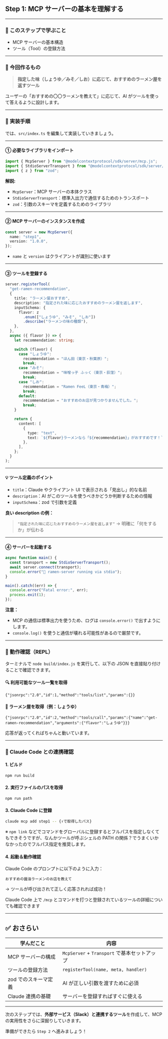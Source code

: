 ## Step 1: MCP サーバーの基本を理解する

---

### 🎯 このステップで学ぶこと

- MCP サーバーの基本構造
- ツール（Tool）の登録方法

---

### 📝 今回作るもの

> **指定した味（しょうゆ／みそ／しお）に応じて、おすすめのラーメン屋を返すツール**

ユーザーの「おすすめの〇〇ラーメンを教えて」に応じて、AI がツールを使って答えるように設計します。

---

### 🔧 実装手順

では、`src/index.ts` を編集して実装していきましょう。

---

#### ① 必要なライブラリをインポート

```ts
import { McpServer } from "@modelcontextprotocol/sdk/server/mcp.js";
import { StdioServerTransport } from "@modelcontextprotocol/sdk/server/stdio.js";
import { z } from "zod";
```

**解説:**

- `McpServer`：MCP サーバーの本体クラス
- `StdioServerTransport`：標準入出力で通信するためのトランスポート
- `zod`：引数のスキーマを定義するためのライブラリ

---

#### ② MCP サーバーのインスタンスを作成

```ts
const server = new McpServer({
  name: "step1",
  version: "1.0.0",
});
```

- `name` と `version` はクライアントが識別に使います

---

#### ③ ツールを登録する

```ts
server.registerTool(
  "get-ramen-recommendation",
  {
    title: "ラーメン屋おすすめ",
    description: "指定された味に応じたおすすめのラーメン屋を返します",
    inputSchema: {
      flavor: z
        .enum(["しょうゆ", "みそ", "しお"])
        .describe("ラーメンの味の種類"),
    },
  },
  async ({ flavor }) => {
    let recommendation: string;

    switch (flavor) {
      case "しょうゆ":
        recommendation = "ほん田（東京・秋葉原）";
        break;
      case "みそ":
        recommendation = "味噌っ子 ふっく（東京・荻窪）";
        break;
      case "しお":
        recommendation = "Ramen FeeL（東京・青梅）";
        break;
      default:
        recommendation = "おすすめのお店が見つかりませんでした。";
        break;
    }

    return {
      content: [
        {
          type: "text",
          text: `${flavor}ラーメンなら「${recommendation}」がおすすめです！`,
        },
      ],
    };
  }
);
```

---

#### 💡 ツール定義のポイント

- `title`：Claude やクライアント UI で表示される「見出し」的な名前
- `description`：AI がこのツールを使うべきかどうか判断するための情報
- `inputSchema`：zod で引数を定義

**良い description の例：**

> `"指定された味に応じたおすすめのラーメン屋を返します"`
> → 明確に「何をするか」が伝わる

---

#### ④ サーバーを起動する

```ts
async function main() {
  const transport = new StdioServerTransport();
  await server.connect(transport);
  console.error("🍜 ramen-server running via stdio");
}

main().catch((err) => {
  console.error("Fatal error:", err);
  process.exit(1);
});
```

**注意：**

- MCP の通信は標準出力を使うため、ログは `console.error()` で出すようにします。
- `console.log()` を使うと通信が壊れる可能性があるので厳禁です。

---

### 🧪 動作確認（REPL）

ターミナルで `node build/index.js` を実行して、以下の JSON を直接貼り付けることで確認できます。

#### 🔍 利用可能なツール一覧を取得

```
{"jsonrpc":"2.0","id":1,"method":"tools/list","params":{}}
```

#### 🍜 ラーメン屋を取得（例：しょうゆ）

```
{"jsonrpc":"2.0","id":2,"method":"tools/call","params":{"name":"get-ramen-recommendation","arguments":{"flavor":"しょうゆ"}}}
```

応答が返ってくればちゃんと動いています。

---

### 🤖 Claude Code との連携確認

#### 1. ビルド

```bash
npm run build
```

#### 2. 実行ファイルのパスを取得

```bash
npm run path
```

#### 3. Claude Code に登録

```bash
claude mcp add step1 -- {↑で取得したパス}
```

※ `npm link` などでコマンドをグローバルに登録するとフルパスを指定しなくてもできそうですが、なんかツールが呼ぶシェルの PATH の関係？でうまくいかなかったのでフルパス指定を推奨します。

#### 4. 起動＆動作確認

Claude Code のプロンプトに以下のように入力：

```
おすすめの醤油ラーメンのお店を教えて
```

→ ツールが呼び出されて正しく応答されれば成功！

Claude Code 上で `/mcp` とコマンドを打つと登録されているツールの詳細についても確認できます

---

## ✅ おさらい

| 学んだこと           | 内容                                         |
| -------------------- | -------------------------------------------- |
| MCP サーバーの構成   | `McpServer` + `Transport` で基本セットアップ |
| ツールの登録方法     | `registerTool(name, meta, handler)`          |
| zod でのスキーマ定義 | AI が正しい引数を渡すために必須              |
| Claude 連携の基礎    | サーバーを登録すればすぐに使える             |

---

次のステップでは、**外部サービス（Slack）と連携するツール**を作成して、MCP の実用性をさらに深掘りしていきます。

準備ができたら `Step 2` へ進みましょう！
